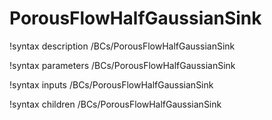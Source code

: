<!-- MOOSE Documentation Stub: Remove this when content is added. -->

# PorousFlowHalfGaussianSink
!syntax description /BCs/PorousFlowHalfGaussianSink

!syntax parameters /BCs/PorousFlowHalfGaussianSink

!syntax inputs /BCs/PorousFlowHalfGaussianSink

!syntax children /BCs/PorousFlowHalfGaussianSink
